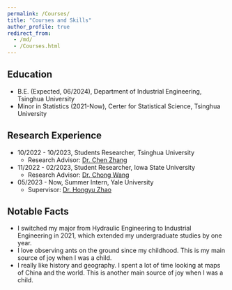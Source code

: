 ```yaml
---
permalink: /Courses/
title: "Courses and Skills"
author_profile: true
redirect_from: 
  - /md/
  - /Courses.html
---
```


## Education

* B.E. (Expected, 06/2024), Department of Industrial Engineering, Tsinghua University
* Minor in Statistics (2021-Now), Certer for Statistical Science, Tsinghua University

## Research Experience

* 10/2022 - 10/2023, Students Researcher, Tsinghua University
  * Research Advisor: [Dr. Chen Zhang](https://www.ie.tsinghua.edu.cn/info/1051/1048.htm)
* 11/2022 - 02/2023, Student Researcher, Iowa State University
  * Research Advisor: [Dr. Chong Wang](https://faculty.sites.iastate.edu/chwang/)
* 05/2023 - Now, Summer Intern, Yale University
  * Supervisor: [Dr. Hongyu Zhao](https://ysph.yale.edu/profile/hongyu-zhao/)

## Notable Facts

* I switched my major from Hydraulic Engineering to Industrial Engineering in 2021, which extended my undergraduate studies by one year.
* I love observing ants on the ground since my childhood. This is my main source of joy when I was a child.
* I really like history and geography. I spent a lot of time looking at maps of China and the world. This is another main source of joy when I was a child.
